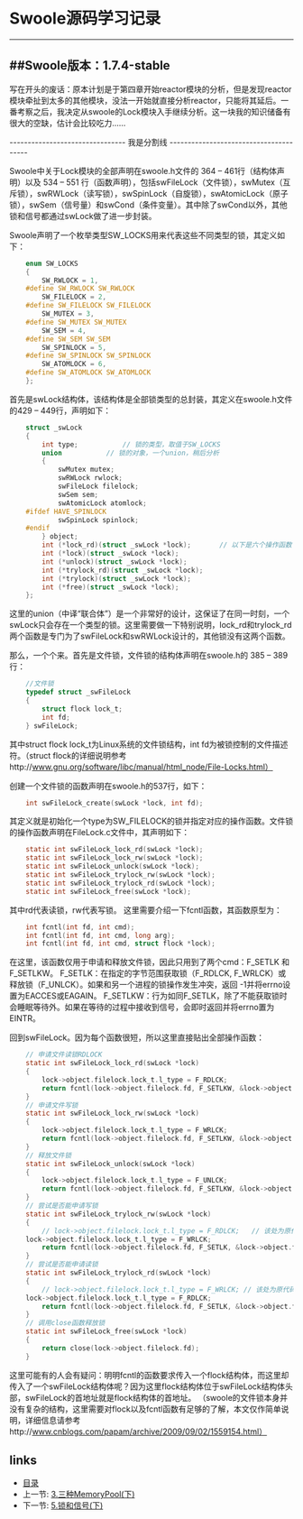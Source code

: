 Swoole源码学习记录
===================
-------------
##Swoole版本：1.7.4-stable
-------------
写在开头的废话：原本计划是于第四章开始reactor模块的分析，但是发现reactor模块牵扯到太多的其他模块，没法一开始就直接分析reactor，只能将其延后。一番考察之后，我决定从swoole的Lock模块入手继续分析。这一块我的知识储备有很大的空缺，估计会比较吃力……

-------------------------------- 我是分割线 ---------------------------------------

Swoole中关于Lock模块的全部声明在swoole.h文件的 364 – 461行（结构体声明）以及 534 – 551 行（函数声明），包括swFileLock（文件锁），swMutex（互斥锁），swRWLock（读写锁），swSpinLock（自旋锁），swAtomicLock（原子锁），swSem（信号量）和swCond（条件变量）。其中除了swCond以外，其他锁和信号都通过swLock做了进一步封装。

Swoole声明了一个枚举类型SW_LOCKS用来代表这些不同类型的锁，其定义如下：
```c
    enum SW_LOCKS
    {
        SW_RWLOCK = 1,
    #define SW_RWLOCK SW_RWLOCK
        SW_FILELOCK = 2,
    #define SW_FILELOCK SW_FILELOCK
        SW_MUTEX = 3,
    #define SW_MUTEX SW_MUTEX
        SW_SEM = 4,
    #define SW_SEM SW_SEM
        SW_SPINLOCK = 5,
    #define SW_SPINLOCK SW_SPINLOCK
        SW_ATOMLOCK = 6,
    #define SW_ATOMLOCK SW_ATOMLOCK
    };
```
首先是swLock结构体，该结构体是全部锁类型的总封装，其定义在swoole.h文件的429 – 449行，声明如下：
```c
    struct _swLock
    {
        int type;           // 锁的类型，取值于SW_LOCKS
        union           // 锁的对象，一个union，稍后分析
        {
            swMutex mutex;
            swRWLock rwlock;
            swFileLock filelock;
            swSem sem;
            swAtomicLock atomlock;
    #ifdef HAVE_SPINLOCK
            swSpinLock spinlock;
    #endif
        } object;
        int (*lock_rd)(struct _swLock *lock);       // 以下是六个操作函数
        int (*lock)(struct _swLock *lock);
        int (*unlock)(struct _swLock *lock);
        int (*trylock_rd)(struct _swLock *lock);
        int (*trylock)(struct _swLock *lock);
        int (*free)(struct _swLock *lock);
    };
```
这里的union（中译“联合体”）是一个非常好的设计，这保证了在同一时刻，一个swLock只会存在一个类型的锁。这里需要做一下特别说明，lock_rd和trylock_rd两个函数是专门为了swFileLock和swRWLock设计的，其他锁没有这两个函数。

那么，一个个来。首先是文件锁，文件锁的结构体声明在swoole.h的 385 – 389 行：
```c
    //文件锁
    typedef struct _swFileLock
    {
        struct flock lock_t;
        int fd;
    } swFileLock;
```
其中struct flock lock_t为Linux系统的文件锁结构，int fd为被锁控制的文件描述符。（struct flock的详细说明参考http://www.gnu.org/software/libc/manual/html_node/File-Locks.html）

创建一个文件锁的函数声明在swoole.h的537行，如下：
```c
    int swFileLock_create(swLock *lock, int fd);
```
其定义就是初始化一个type为SW_FILELOCK的锁并指定对应的操作函数。文件锁的操作函数声明在FileLock.c文件中，其声明如下：
```c
    static int swFileLock_lock_rd(swLock *lock);
    static int swFileLock_lock_rw(swLock *lock);
    static int swFileLock_unlock(swLock *lock);
    static int swFileLock_trylock_rw(swLock *lock);
    static int swFileLock_trylock_rd(swLock *lock);
    static int swFileLock_free(swLock *lock);
```
其中rd代表读锁，rw代表写锁。
这里需要介绍一下fcntl函数，其函数原型为：
```c
    int fcntl(int fd, int cmd); 
    int fcntl(int fd, int cmd, long arg); 
    int fcntl(int fd, int cmd, struct flock *lock);
```
在这里，该函数仅用于申请和释放文件锁，因此只用到了两个cmd：F_SETLK 和 F_SETLKW。
F_SETLK：在指定的字节范围获取锁（F_RDLCK, F_WRLCK）或释放锁（F_UNLCK）。如果和另一个进程的锁操作发生冲突，返回 -1并将errno设置为EACCES或EAGAIN。
F_SETLKW：行为如同F_SETLK，除了不能获取锁时会睡眠等待外。如果在等待的过程中接收到信号，会即时返回并将errno置为EINTR。

回到swFileLock。因为每个函数很短，所以这里直接贴出全部操作函数：
```c
    // 申请文件读锁RDLOCK
    static int swFileLock_lock_rd(swLock *lock)
    {
        lock->object.filelock.lock_t.l_type = F_RDLCK;
        return fcntl(lock->object.filelock.fd, F_SETLKW, &lock->object.filelock);
    }
    // 申请文件写锁
    static int swFileLock_lock_rw(swLock *lock)
    {
        lock->object.filelock.lock_t.l_type = F_WRLCK;
        return fcntl(lock->object.filelock.fd, F_SETLKW, &lock->object.filelock);
    }
    // 释放文件锁
    static int swFileLock_unlock(swLock *lock)
    {
        lock->object.filelock.lock_t.l_type = F_UNLCK;
        return fcntl(lock->object.filelock.fd, F_SETLKW, &lock->object.filelock);
    }
    // 尝试是否能申请写锁
    static int swFileLock_trylock_rw(swLock *lock)
    {
        // lock->object.filelock.lock_t.l_type = F_RDLCK;   // 该处为原代码，经作者确认，为bug，下一行是正确的代码
    lock->object.filelock.lock_t.l_type = F_WRLCK;
        return fcntl(lock->object.filelock.fd, F_SETLK, &lock->object.filelock);
    }
    // 尝试是否能申请读锁
    static int swFileLock_trylock_rd(swLock *lock)
    {
        // lock->object.filelock.lock_t.l_type = F_WRLCK; // 该处为原代码，经作者确认，为bug，下一行是正确的代码
    lock->object.filelock.lock_t.l_type = F_RDLCK;
        return fcntl(lock->object.filelock.fd, F_SETLK, &lock->object.filelock);
    }
    // 调用close函数释放锁
    static int swFileLock_free(swLock *lock)
    {
        return close(lock->object.filelock.fd);
    }
```
这里可能有的人会有疑问：明明fcntl的函数要求传入一个flock结构体，而这里却传入了一个swFileLock结构体呢？因为这里flock结构体位于swFileLock结构体头部，swFileLock的首地址就是flock结构体的首地址。
（swoole的文件锁本身并没有复杂的结构，这里需要对flock以及fcntl函数有足够的了解，本文仅作简单说明，详细信息请参考http://www.cnblogs.com/papam/archive/2009/09/02/1559154.html）

links
---

+ [目录](0.目录.md)
+ 上一节: [3.三种MemoryPool(下)](3.三种MemoryPool(下).md)
+ 下一节: [5.锁和信号(下)](5.锁和信号(下).md)
